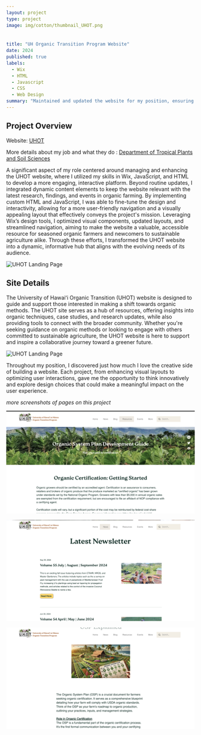 ```yaml
---
layout: project
type: project
image: img/cotton/thumbnail_UHOT.png


title: "UH Organic Transition Program Website"
date: 2024
published: true
labels:
  - Wix
  - HTML
  - Javascript
  - CSS
  - Web Design
summary: "Maintained and updated the website for my position, ensuring consistent content updates, improved user experience, and alignment with project goals."
---
```


## Project Overview

Website: <a href = "https://www.uhot.org/">UHOT</a>

More details about my job and what they do : <a href="https://manoa.hawaii.edu/ctahr/tpss/"> Department of Tropical Plants and Soil Sciences </a>



A significant aspect of my role centered around managing and enhancing the UHOT website, where I utilized my skills in Wix, JavaScript, and HTML to develop a more engaging, interactive platform. Beyond routine updates, I integrated dynamic content elements to keep the website relevant with the latest research, findings, and events in organic farming. By implementing custom HTML and JavaScript, I was able to fine-tune the design and interactivity, allowing for a more user-friendly navigation and a visually appealing layout that effectively conveys the project's mission. Leveraging Wix’s design tools, I optimized visual components, updated layouts, and streamlined navigation, aiming to make the website a valuable, accessible resource for seasoned organic farmers and newcomers to sustainable agriculture alike. Through these efforts, I transformed the UHOT website into a dynamic, informative hub that aligns with the evolving needs of its audience.



<img src="../img/uhot-resourcespage.png" alt="UHOT Landing Page" width=599>



## Site Details

The University of Hawaiʻi Organic Transition (UHOT) website is designed to guide and support those interested in making a shift towards organic methods. The UHOT site serves as a hub of resources, offering insights into organic techniques, case studies, and research updates, while also providing tools to connect with the broader community. Whether you're seeking guidance on organic methods or looking to engage with others committed to sustainable agriculture, the UHOT website is here to support and inspire a collaborative journey toward a greener future.


<img src="../img/uhot-homepage.png" alt="UHOT Landing Page" >


Throughout my position, I discovered just how much I love the creative side of building a website. Each project, from enhancing visual layouts to optimizing user interactions, gave me the opportunity to think innovatively and explore design choices that could make a meaningful impact on the user experience.

*more screenshots of pages on this project*

<img src="../img/uhot-osp.png" alt="UHOT Home Page" width="599">



<p><img src="../img/uhot-newspage.png" alt = "UHOT News Page" width="599"></p>

<p><img src="../img/uhot-osp-explained.png" alt = "UHOT osp explained page" width="599"></p>

